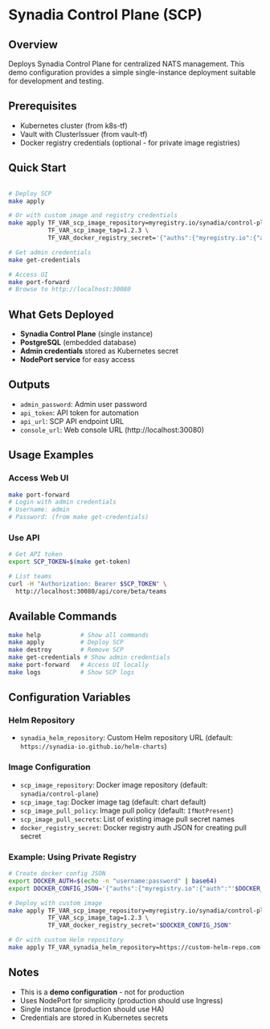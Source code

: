 # Synadia Control Plane (SCP)

## Overview

Deploys Synadia Control Plane for centralized NATS management. This demo configuration provides a simple single-instance deployment suitable for development and testing.

## Prerequisites

- Kubernetes cluster (from k8s-tf)
- Vault with ClusterIssuer (from vault-tf)
- Docker registry credentials (optional - for private image registries)

## Quick Start

```bash

# Deploy SCP
make apply

# Or with custom image and registry credentials
make apply TF_VAR_scp_image_repository=myregistry.io/synadia/control-plane \
           TF_VAR_scp_image_tag=1.2.3 \
           TF_VAR_docker_registry_secret='{"auths":{"myregistry.io":{"auth":"base64_encoded_credentials"}}}'

# Get admin credentials
make get-credentials

# Access UI
make port-forward
# Browse to http://localhost:30080
```

## What Gets Deployed

- **Synadia Control Plane** (single instance)
- **PostgreSQL** (embedded database)
- **Admin credentials** stored as Kubernetes secret
- **NodePort service** for easy access

## Outputs

- `admin_password`: Admin user password
- `api_token`: API token for automation
- `api_url`: SCP API endpoint URL
- `console_url`: Web console URL (http://localhost:30080)

## Usage Examples

### Access Web UI
```bash
make port-forward
# Login with admin credentials
# Username: admin
# Password: (from make get-credentials)
```

### Use API
```bash
# Get API token
export SCP_TOKEN=$(make get-token)

# List teams
curl -H "Authorization: Bearer $SCP_TOKEN" \
  http://localhost:30080/api/core/beta/teams
```

## Available Commands

```bash
make help           # Show all commands
make apply          # Deploy SCP
make destroy        # Remove SCP
make get-credentials # Show admin credentials
make port-forward   # Access UI locally
make logs           # Show SCP logs
```

## Configuration Variables

### Helm Repository
- `synadia_helm_repository`: Custom Helm repository URL (default: `https://synadia-io.github.io/helm-charts`)

### Image Configuration
- `scp_image_repository`: Docker image repository (default: `synadia/control-plane`)
- `scp_image_tag`: Docker image tag (default: chart default)
- `scp_image_pull_policy`: Image pull policy (default: `IfNotPresent`)
- `scp_image_pull_secrets`: List of existing image pull secret names
- `docker_registry_secret`: Docker registry auth JSON for creating pull secret

### Example: Using Private Registry
```bash
# Create docker config JSON
export DOCKER_AUTH=$(echo -n "username:password" | base64)
export DOCKER_CONFIG_JSON='{"auths":{"myregistry.io":{"auth":"'$DOCKER_AUTH'"}}}'

# Deploy with custom image
make apply TF_VAR_scp_image_repository=myregistry.io/synadia/control-plane \
           TF_VAR_scp_image_tag=1.2.3 \
           TF_VAR_docker_registry_secret="$DOCKER_CONFIG_JSON"

# Or with custom Helm repository
make apply TF_VAR_synadia_helm_repository=https://custom-helm-repo.com
```

## Notes

- This is a **demo configuration** - not for production
- Uses NodePort for simplicity (production should use Ingress)
- Single instance (production should use HA)
- Credentials are stored in Kubernetes secrets